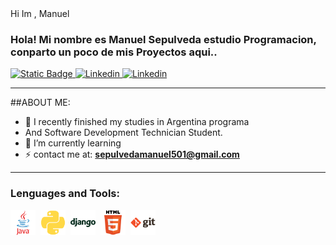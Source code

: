 <div

<h1 aling = "center"> Hi Im , Manuel </h1>
<h3 aling= "center">Hola! Mi nombre es Manuel Sepulveda estudio Programacion, conparto un poco de mis Proyectos aqui..</h3>


</div>


<div>
<a href ="https://www.facebook.com/manuel.sepulveda.1840" targert= "_blank"> 
<img alt="Static Badge" src="https://img.shields.io/badge/Facebook-blue"
alt= "Facebok"/>


</a>

<a href ="https://www.linkedin.com/in/manuel-sep%C3%BAlveda-14b164205/" targert= "_blank"> 
<img alt="Linkedin" src="https://img.shields.io/badge/Linkedin-black">

<!--alt= "Linkedin"/> -->
</a>
<a href ="https://www.instagram.com/manuelsepulveda01/" targert= "_blank"> 
<img alt="Linkedin" src="https://img.shields.io/badge/Instagram-red">

<!--alt= "Linkedin"/> -->
</a>
</div>

---


##ABOUT ME:

- 🔭 I recently finished my studies in Argentina programa
- And Software Development Technician Student.
- 🌱 I’m currently learning 
- ⚡ contact me at: **sepulvedamanuel501@gmail.com**

---

<div aling="left"> 
<h3> Lenguages and Tools:</h3>

<div>
<img src="https://github.com/devicons/devicon/blob/master/icons/java/java-original-wordmark.svg" title ="JAVA" alt="JAVA"
widht= "40" height="40"/>&nbsp;
<img src="https://github.com/devicons/devicon/blob/master/icons/python/python-plain.svg" title ="PYTHON" alt="PYTHON"
widht= "40" height="40"/>&nbsp;
<img src="https://github.com/devicons/devicon/blob/master/icons/django/django-plain-wordmark.svg" title ="PYTHON" alt="PYTHON"
widht= "40" height="40"/>&nbsp;
<img src="https://github.com/devicons/devicon/blob/master/icons/html5/html5-original-wordmark.svg" title ="PYTHON" alt="PYTHON"
widht= "40" height="40"/>&nbsp;
<img src="https://github.com/devicons/devicon/blob/master/icons/git/git-original-wordmark.svg" title ="PYTHON" alt="PYTHON"
widht= "40" height="40"/>&nbsp;
</div>
</div>

